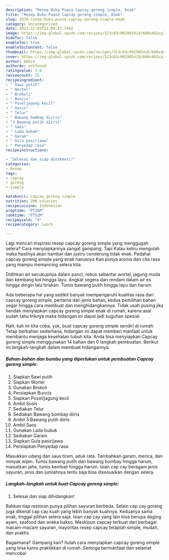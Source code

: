 ```yaml
---
description: "Resep Buka Puasa Capcay goreng simple, Enak"
title: "Resep Buka Puasa Capcay goreng simple, Enak"
slug: 2078-resep-buka-puasa-capcay-goreng-simple-enak
category: Uncategorized
date: 2022-12-03T21:04:17.744Z
image: https://img-global.cpcdn.com/recipes/523c83c992985418/680x482cq70/capcay-goreng-simple-foto-resep-utama.jpg
hideToc: false
enableToc: true
enableTocContent: false
thumbnail: https://img-global.cpcdn.com/recipes/523c83c992985418/680x482cq70/capcay-goreng-simple-foto-resep-utama.jpg
cover: https://img-global.cpcdn.com/recipes/523c83c992985418/680x482cq70/capcay-goreng-simple-foto-resep-utama.jpg
author: Admin
authorAv: notfound
ratingvalue: 3.6
reviewcount: 25
recipeingredient:
- " Sawi putih"
- " Wortel"
- " Brokoli"
- " Buncis"
- " Posoljagung kecil"
- " Sosis"
- " Telur"
- " Bawang bombay diiris"
- "3 Bawang putih diiris"
- " Saos"
- " Lada bubuk"
- " Garam"
- " Gula pasirjawa"
- " Penyedap rasa"
recipeinstructions:

- "Selesai dan siap dinikmati!"
categories:
- Resep
tags:
- capcay
- goreng
- simple

katakunci: capcay goreng simple 
nutrition: 296 calories
recipecuisine: Indonesian
preptime: "PT26M"
cooktime: "PT52M"
recipeyield: "4"
recipecategory: Lunch

---
```



Lagi mencari inspirasi resep capcay goreng simple yang menggugah selera? Cara menyiapkannya sangat gampang. Tapi Kalau keliru mengolah maka hasilnya akan hambar dan justru cenderung tidak enak. Padahal capcay goreng simple yang enak harusnya Kan punya aroma dan cita rasa yang mampu memancing selera kita.


Didihkan air secukupnya dalam panci, rebus sebentar wortel, jagung muda dan kembang kol hingga layu. Angkat segera dan rendam dalam air es hingga dingin lalu tiriskan. Tumis bawang putih hingga layu dan harum.

Ada beberapa hal yang sedikit banyak mempengaruhi kualitas rasa dari capcay goreng simple, pertama dari jenis bahan, kedua pemilihan bahan segar hingga cara membuat dan menghidangkannya. Tidak usah pusing jika hendak menyiapkan capcay goreng simple enak di rumah, karena asal sudah tahu triknya maka hidangan ini dapat jadi suguhan spesial.


Nah, kali ini kita coba, yuk, buat capcay goreng simple sendiri di rumah. Tetap berbahan sederhana, hidangan ini dapat memberi manfaat untuk membantu menjaga kesehatan tubuh kita. Anda bisa menyiapkan Capcay goreng simple menggunakan 14 bahan dan 0 langkah pembuatan. Berikut ini langkah-langkah dalam membuat hidangannya.

<!--inarticleads1-->

##### Bahan-bahan dan bumbu yang diperlukan untuk pembuatan Capcay goreng simple:

1. Siapkan  Sawi putih
1. Siapkan  Wortel
1. Gunakan  Brokoli
1. Persiapkan  Buncis
1. Siapkan  Posol/jagung kecil
1. Ambil  Sosis
1. Sediakan  Telur
1. Sediakan  Bawang bombay diiris
1. Ambil 3 Bawang putih diiris
1. Ambil  Saos
1. Gunakan  Lada bubuk
1. Sediakan  Garam
1. Siapkan  Gula pasir/jawa
1. Persiapkan  Penyedap rasa


Masukkan udang dan saus tiram, aduk rata. Tambahkan garam, merica, dan minyak wijen. Tumis bawang putih dan bawang bombay hingga harum, masukkan jahe, tumis kembali hingga harum. Isian cap cay beragam jenis sayuran, jenis dan jumlahnya tentu saja bisa disesuaikan dengan selera. 

<!--inarticleads2-->

##### Langkah-langkah untuk buat Capcay goreng simple:


1. Selesai dan siap dihidangkan!

Bahkan tiap restoran punya pilihan sayuran berbeda. Selain cap cay goreng juga dikenal cap cay kuah yang lebih banyak kuahnya. Keduanya sama enak, tinggal pilihan selera saja. Isian cap cay yang lain bisa berupa daging ayam, seafood dan aneka bakso. Meskipun capcay terbuat dari berbagai macam-macam sayuran, mayoritas resep capcay tetaplah simple, mudah, dan praktis. 

Bagaimana? Gampang kan? Itulah cara menyiapkan capcay goreng simple yang bisa kamu praktikkan di rumah. Semoga bermanfaat dan selamat mencoba!
